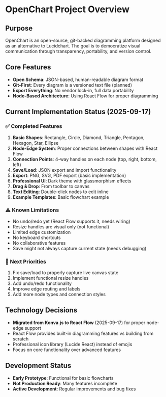 # OpenChart Project Overview

## Purpose
OpenChart is an open-source, git-backed diagramming platform designed as an alternative to Lucidchart. The goal is to democratize visual communication through transparency, portability, and version control.

## Core Features
- **Open Schema**: JSON-based, human-readable diagram format
- **Git-First**: Every diagram is a versioned text file (planned)
- **Export Everything**: No vendor lock-in, full data portability
- **Node-Based Architecture**: Using React Flow for proper diagramming

## Current Implementation Status (2025-09-17)

### ✅ Completed Features
1. **Basic Shapes**: Rectangle, Circle, Diamond, Triangle, Pentagon, Hexagon, Star, Ellipse
2. **Node-Edge System**: Proper connections between shapes with React Flow
3. **Connection Points**: 4-way handles on each node (top, right, bottom, left)
4. **Save/Load**: JSON export and import functionality
5. **Export**: PNG, SVG, PDF export (basic implementation)
6. **Professional UI**: Dark theme with glassmorphism effects
7. **Drag & Drop**: From toolbar to canvas
8. **Text Editing**: Double-click nodes to edit inline
9. **Example Templates**: Basic flowchart example

### ⚠️ Known Limitations
- No undo/redo yet (React Flow supports it, needs wiring)
- Resize handles are visual only (not functional)
- Limited edge customization
- No keyboard shortcuts
- No collaborative features
- Save might not always capture current state (needs debugging)

### 🚧 Next Priorities
1. Fix save/load to properly capture live canvas state
2. Implement functional resize handles
3. Add undo/redo functionality
4. Improve edge routing and labels
5. Add more node types and connection styles

## Technology Decisions
- **Migrated from Konva.js to React Flow** (2025-09-17) for proper node-edge support
- React Flow provides built-in diagramming features vs building from scratch
- Professional icon library (Lucide React) instead of emojis
- Focus on core functionality over advanced features

## Development Status
- **Early Prototype**: Functional for basic flowcharts
- **Not Production Ready**: Many features incomplete
- **Active Development**: Regular improvements and bug fixes